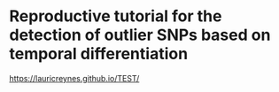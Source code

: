# Reproductive tutorial for the detection of outlier SNPs based on temporal differentiation
https://lauricreynes.github.io/TEST/
